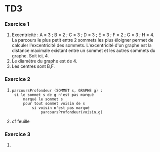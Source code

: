 # TD3

### Exercice 1

1. Excentricité : A = 3 ; B = 2 ; C = 3 ; D = 3 ; E = 3 ; F = 2 ; G = 3 ; H = 4. La parcours le plus petit entre 2 sommets les plus éloigner permet de calculer l'excentricité des sommets. L'excentricité d'un graphe est la distance maximale existant entre un sommet et les autres sommets du graphe. Soit ici, 4.
2. Le diamètre du graphe est de 4.
3. Les centres sont B,F.

### Exercice 2

1. ```
   parcoursProfondeur (SOMMET s, GRAPHE g) :
   	si le sommet s de g n'est pas marqué
   		marqué le sommet s
   		pour tout sommet voisin de s
   			si voisin n'est pas marqué
   				parcoursProfondeur(voisin,g)
   ```

2. cf feuille

### Exercice 3

1. 

